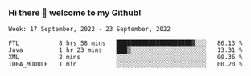 ### Hi there 👋 welcome to my Github! 

<!--START_SECTION:waka-->
```text
Week: 17 September, 2022 - 23 September, 2022

FTL           8 hrs 58 mins   █████████████████████▓░░░   86.13 % 
Java          1 hr 23 mins    ███▒░░░░░░░░░░░░░░░░░░░░░   13.31 % 
XML           2 mins          ░░░░░░░░░░░░░░░░░░░░░░░░░   00.36 % 
IDEA_MODULE   1 min           ░░░░░░░░░░░░░░░░░░░░░░░░░   00.20 % 
```
<!--END_SECTION:waka-->
